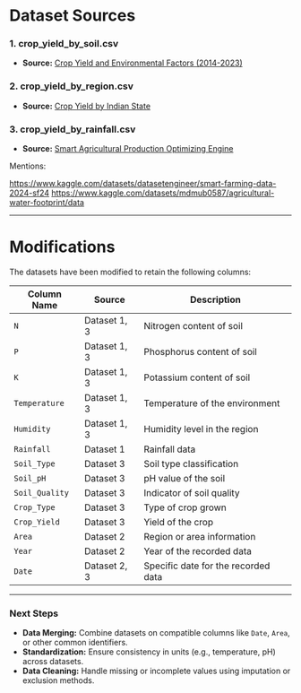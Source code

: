 # Dataset Sources

### 1. **crop_yield_by_soil.csv**  
- **Source:** [Crop Yield and Environmental Factors (2014-2023)](https://www.kaggle.com/datasets/madhankumar789/crop-yield-and-environmental-factors-2014-2023)

### 2. **crop_yield_by_region.csv**  
- **Source:** [Crop Yield by Indian State](https://www.kaggle.com/datasets/akshatgupta7/crop-yield-in-indian-states-dataset)

### 3. **crop_yield_by_rainfall.csv**  
- **Source:** [Smart Agricultural Production Optimizing Engine](https://www.kaggle.com/datasets/chitrakumari25/smart-agricultural-production-optimizing-engine)

Mentions:

https://www.kaggle.com/datasets/datasetengineer/smart-farming-data-2024-sf24
https://www.kaggle.com/datasets/mdmub0587/agricultural-water-footprint/data

---

# Modifications

The datasets have been modified to retain the following columns:

| **Column Name**  | **Source**       | **Description**                                |
|-------------------|------------------|-----------------------------------------------|
| `N`              | Dataset 1, 3     | Nitrogen content of soil                      |
| `P`              | Dataset 1, 3     | Phosphorus content of soil                    |
| `K`              | Dataset 1, 3     | Potassium content of soil                     |
| `Temperature`    | Dataset 1, 3     | Temperature of the environment                |
| `Humidity`       | Dataset 1, 3     | Humidity level in the region                  |
| `Rainfall`       | Dataset 1        | Rainfall data                                 |
| `Soil_Type`      | Dataset 3        | Soil type classification                      |
| `Soil_pH`        | Dataset 3        | pH value of the soil                          |
| `Soil_Quality`   | Dataset 3        | Indicator of soil quality                     |
| `Crop_Type`      | Dataset 3        | Type of crop grown                            |
| `Crop_Yield`     | Dataset 3        | Yield of the crop                             |
| `Area`           | Dataset 2        | Region or area information                    |
| `Year`           | Dataset 2        | Year of the recorded data                     |
| `Date`           | Dataset 2, 3     | Specific date for the recorded data           |

---

### **Next Steps**
- **Data Merging:** Combine datasets on compatible columns like `Date`, `Area`, or other common identifiers.
- **Standardization:** Ensure consistency in units (e.g., temperature, pH) across datasets.
- **Data Cleaning:** Handle missing or incomplete values using imputation or exclusion methods.


